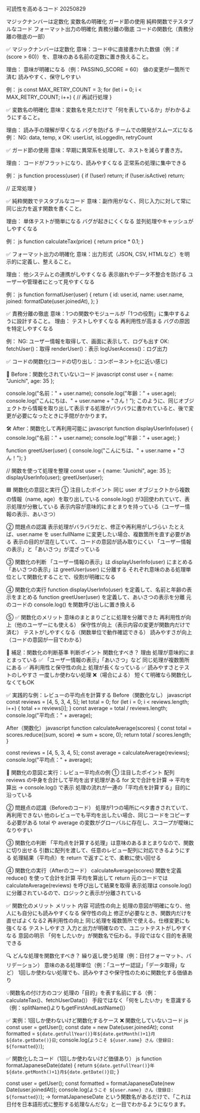 可読性を高めるコード 20250829

マジックナンバーは定数化
変数名の明確化
ガード節の使用
純粋関数でテスタブルなコード
フォーマット出力の明確化
責務分離の徹底
コードの関数化（責務分離の徹底の一部）


✅ マジックナンバーは定数化
意味：コード中に直接書かれた数値（例：if (score > 60)）を、意味のある名前の定数に置き換えること。

理由：
意味が明確になる（例：PASSING_SCORE = 60）
値の変更が一箇所で済む
読みやすく、保守しやすい

例：
js
const MAX_RETRY_COUNT = 3;
for (let i = 0; i < MAX_RETRY_COUNT; i++) {
  // 再試行処理
}

✅ 変数名の明確化
意味：変数名を見ただけで「何を表しているか」がわかるようにすること。

理由：
読み手の理解が早くなる
バグを防げる
チームでの開発がスムーズになる
例： NG: data, temp, x 
OK: userList, isLoggedIn, retryCount

✅ ガード節の使用
意味：早期に異常系を処理して、ネストを減らす書き方。

理由：
コードがフラットになり、読みやすくなる
正常系の処理に集中できる

例：
js
function process(user) {
  if (!user) return;
  if (!user.isActive) return;

  // 正常処理
}

✅ 純粋関数でテスタブルなコード
意味：副作用がなく、同じ入力に対して常に同じ出力を返す関数を書くこと。

理由：
単体テストが簡単になる
バグが起きにくくなる
並列処理やキャッシュがしやすくなる

例：
js
function calculateTax(price) {
  return price * 0.1;
}

✅ フォーマット出力の明確化
意味：出力形式（JSON, CSV, HTMLなど）を明示的に定義し、整えること。

理由：
他システムとの連携がしやすくなる
表示崩れやデータ不整合を防げる
ユーザーや管理者にとって見やすくなる

例：
js
function formatUser(user) {
  return {
    id: user.id,
    name: user.name,
    joined: formatDate(user.joinedAt),
  };
}

✅ 責務分離の徹底
意味：1つの関数やモジュールが「1つの役割」に集中するように設計すること。
理由：
テストしやすくなる
再利用性が高まる
バグの原因を特定しやすくなる

例： NG: ユーザー情報を取得して、画面に表示して、ログも出す OK:
fetchUser()：取得
renderUser()：表示
logUserAccess()：ログ出力


✅ コードの関数化(コードの切り出し：コンポーネント化に近い感じ)

🧱 Before：関数化されていないコード
javascript
const user = { name: "Junichi", age: 35 };

console.log("名前：" + user.name);
console.log("年齢：" + user.age);
console.log("こんにちは、" + user.name + "さん！");
このように、同じオブジェクトから情報を取り出して表示する処理がバラバラに書かれていると、後で変更が必要になったときに手間がかかります。

🛠️ After：関数化して再利用可能に
javascript
function displayUserInfo(user) {
  console.log("名前：" + user.name);
  console.log("年齢：" + user.age);
}

function greetUser(user) {
  console.log("こんにちは、" + user.name + "さん！");
}

// 関数を使って処理を整理
const user = { name: "Junichi", age: 35 };
displayUserInfo(user);
greetUser(user);

🟦 関数化の意図と実行
① 注目したポイント
同じ user オブジェクトから複数の情報（name, age）を取り出している
console.log() が3回使われていて、表示処理が分散している
表示内容が意味的にまとまりを持っている（ユーザー情報の表示、あいさつ）

② 問題点の認識
表示処理がバラバラだと、修正や再利用がしづらい
たとえば、user.name を user.fullName に変更したい場合、複数箇所を直す必要がある
表示の目的が混在していて、コードの意図が読み取りにくい
「ユーザー情報の表示」と「あいさつ」が混ざっている

③ 関数化の判断
「ユーザー情報の表示」は displayUserInfo(user) にまとめる
「あいさつの表示」は greetUser(user) に分離する
それぞれ意味のある処理単位として関数化することで、役割が明確になる

④ 関数化の実行
function displayUserInfo(user) を定義して、名前と年齢の表示をまとめる
function greetUser(user) を定義して、あいさつの表示を分離
元のコードの console.log() を関数呼び出しに置き換える

⑤ ✅ 関数化のメリット
意味のまとまりごとに処理を分離できた
再利用性が向上（他のユーザーにも使える）
保守性が向上（表示内容の変更が関数内だけで済む）
テストがしやすくなる（関数単位で動作確認できる）
読みやすさが向上（コードの意図が一目でわかる）

🧠 補足：関数化の判断基準
判断ポイント	                    関数化すべき？	            理由
処理が意味的にまとまっている	    ✅	                      「ユーザー情報の表示」「あいさつ」など
同じ処理が複数箇所にある	        ✅	                      再利用性と保守性の向上
処理が長くなっている	            ✅	                      読みやすさとテストのしやすさ
一度しか使わない処理	            ❌（場合による）	         短くて明確なら関数化しなくてもOK


✅ 実践的な例：レビューの平均点を計算する
Before（関数化なし）
javascript
const reviews = [4, 5, 3, 4, 5];
let total = 0;
for (let i = 0; i < reviews.length; i++) {
  total += reviews[i];
}
const average = total / reviews.length;
console.log("平均点：" + average);

After（関数化）
javascript
function calculateAverage(scores) {
  const total = scores.reduce((sum, score) => sum + score, 0);
  return total / scores.length;
}

const reviews = [4, 5, 3, 4, 5];
const average = calculateAverage(reviews);
console.log("平均点：" + average);


🧠 関数化の意図と実行：レビュー平均点の例
① 注目したポイント
配列 reviews の中身を合計して平均を出す処理がある
for 文で合計を計算 → 平均を算出 → console.log() で表示
処理の流れが一連の「平均点を計算する」目的に沿っている

② 問題点の認識（Beforeのコード）
処理が1つの場所にベタ書きされていて、再利用できない
他のレビューでも平均を出したい場合、同じコードをコピーする必要がある
total や average の変数がグローバルに存在し、スコープが曖昧になりやすい

③ 関数化の判断
「平均点を計算する処理」は意味のあるまとまりなので、関数に切り出せる
引数に配列を渡して、任意のレビュー配列に対応できるようにする
処理結果（平均点）を return で返すことで、柔軟に使い回せる

④ 関数化の実行（Afterのコード）
calculateAverage(scores) 関数を定義
reduce() を使って合計を計算
平均を算出して return
元のコードでは calculateAverage(reviews) を呼び出して結果を取得
表示処理は console.log() に分離されているので、ロジックと表示が分離されている


✅ 関数化のメリット
メリット	                内容
可読性の向上	        処理の意図が明確になり、他人にも自分にも読みやすくなる
保守性の向上	        修正が必要なとき、関数内だけを直せばよくなる2
再利用性の向上	        同じ処理を複数箇所で使える。仕様変更にも強くなる
テストしやすさ	        入力と出力が明確なので、ユニットテストがしやすくなる
意図の明示	           「何をしたいか」が関数名で伝わる。手段ではなく目的を表現できる

🔍 どんな処理を関数化すべき？
繰り返し使う処理（例：日付フォーマット、バリデーション）
意味のある処理単位（例：「ユーザー認証」「データ取得」など）
1回しか使わない処理でも、読みやすさや保守性のために関数化する価値あり

💡関数名の付け方のコツ
処理の「目的」を表す名前にする（例：calculateTax()、fetchUserData()）
手段ではなく「何をしたいか」を意識する（例：splitName()よりもgetFirstAndLastName()）


✅ 実例：1回しか使わないけど関数化するケース
❌ 関数化していないコード
js
const user = getUser();
const date = new Date(user.joinedAt);
const formatted = `${date.getFullYear()}年${date.getMonth()+1}月${date.getDate()}日`;
console.log(`ようこそ ${user.name} さん（登録日: ${formatted}）`);

✅ 関数化したコード（1回しか使わないけど価値あり）
js
function formatJapaneseDate(date) {
  return `${date.getFullYear()}年${date.getMonth()+1}月${date.getDate()}日`;
}

const user = getUser();
const formatted = formatJapaneseDate(new Date(user.joinedAt));
console.log(`ようこそ ${user.name} さん（登録日: ${formatted}）`);
→ formatJapaneseDate という関数名があるだけで、「これは日付を日本語形式に整形する処理なんだな」と一目でわかるようになります。